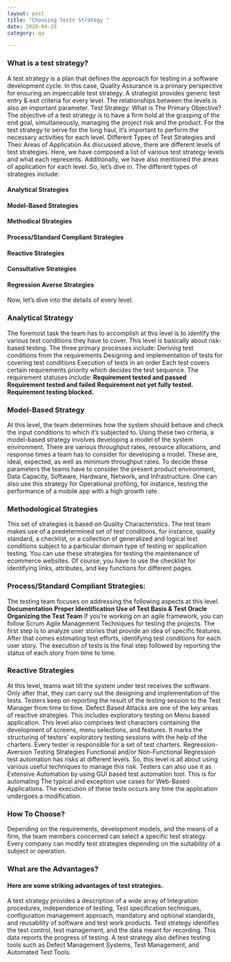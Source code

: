 ```yaml
---
layout: post
title: "Choosing Tests Strategy "
date: 2020-04-28
category: qa

---
```

### What is a test strategy?
A test strategy is a plan that defines the approach for testing in a software development cycle. In this case, Quality Assurance is a primary perspective for ensuring an impeccable test strategy. A strategist provides generic test entry & exit criteria for every level. The relationships between the levels is also an important parameter. 
Test Strategy: What is The Primary Objective?
The objective of a test strategy is to have a firm hold at the grasping of the end goal, simultaneously, managing the project risk and the product. For the test strategy to serve for the long haul, it’s important to perform the necessary activities for each level. 
Different Types of Test Strategies and Their Areas of Application
As discussed above, there are different levels of test strategies. Here, we have composed a list of various test strategy levels and what each represents. Additionally, we have also mentioned the areas of application for each level. So, let’s dive in. 
The different types of strategies include:
#### Analytical Strategies
#### Model-Based Strategies
#### Methodical Strategies
#### Process/Standard Compliant Strategies
#### Reactive Strategies
#### Consultative Strategies
#### Regression Averse Strategies 
Now, let’s dive into the details of every level. 
### Analytical Strategy
The foremost task the team has to accomplish at this level is to identify the various test conditions they have to cover. This level is basically about risk-based testing. The three primary processes include: 
Deriving test conditions from the requirements
Designing and implementation of tests for covering test conditions
Execution of tests in an order
Each test covers certain requirements priority which decides the test sequence. 
The requirement statuses include:
**Requirement tested and passed**
**Requirement tested and failed**
**Requirement not yet fully tested.**
**Requirement testing blocked.**
### Model-Based Strategy
At this level, the team determines how the system should behave and check the input conditions to which it’s subjected to. Using these two criteria, a model-based strategy involves developing a model of the system environment. There are various throughput rates, resource allocations, and response times a team has to consider for developing a model. These are, ideal, expected, as well as minimum throughput rates. To decide these parameters the teams have to consider the present product environment, Data Capacity, Software, Hardware, Network, and Infrastructure.
One can also use this strategy for Operational profiling, for instance, testing the performance of a mobile app with a high growth rate. 
### Methodological Strategies
This set of strategies is based on Quality Characteristics. The test team makes use of a predetermined set of test conditions, for instance, quality standard, a checklist, or a collection of generalized and logical test conditions subject to a particular domain type of testing or application testing. 
You can use these strategies for testing the maintenance of ecommerce websites. Of course, you have to use the checklist for identifying links, attributes, and key functions for different pages. 
### Process/Standard Compliant Strategies:
The testing team focuses on addressing the following aspects at this level.
**Documentation**
**Proper Identification**
**Use of Test Basis & Test Oracle**
**Organizing the Test Team**
If you’re working on an agile framework, you can follow Scrum Agile Management Techniques for testing the projects. The first step is to analyze user stories that provide an idea of specific features. After that comes estimating test efforts, identifying test conditions for each user story. The execution of tests is the final step followed by reporting the status of each story from time to time. 
### Reactive Strategies
At this level, teams wait till the system under test receives the software. Only after that, they can carry out the designing and implementation of the tests. Testers keep on reporting the result of the testing session to the Test Manager from time to time. 
Defect Based Attacks are one of the key areas of reactive strategies. This includes exploratory testing on Menu based application. This level also comprises test characters containing the development of screens, menu selections, and features. It marks the structuring of testers’ exploratory testing sessions with the help of the charters. Every tester is responsible for a set of test charters. 
Regression- Aversion Testing Strategies
Functional and/or Non-Functional Regression test automation has risks at different levels. So, this level is all about using various useful techniques to manage this risk. Testers can also use it as Extensive Automation by using GUI based test automation tool. This is for automating The typical and exception use cases for Web-Based Applications. The execution of these tests occurs any time the application undergoes a modification.
### How To Choose?
Depending on the requirements, development models, and the means of a firm, the team members concerned can select a specific test strategy. Every company can modify test strategies depending on the suitability of a subject or operation. 
### What are the Advantages?
#### Here are some striking advantages of test strategies.
A test strategy provides a description of a wide array of Integration procedures, independence of testing, Test specification techniques, configuration management approach, mandatory and optional standards, and reusability of software and test work products.
Test strategy identifies the test control, test management, and the data meant for recording. This data reports the progress of testing.
A test strategy also defines testing tools such as Defect Management Systems, Test Management, and Automated Test Tools.